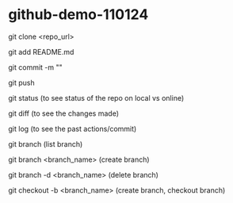 # github-demo-110124

git clone <repo_url>

git add README.md

git commit -m "<whatever you wanna put>"

git push

git status (to see status of the repo on local vs online)

git diff (to see the changes made)

git log (to see the past actions/commit)

git branch (list branch)

git branch <branch_name> (create branch)

git branch -d <branch_name> (delete branch)

git checkout -b <branch_name> (create branch, checkout branch)